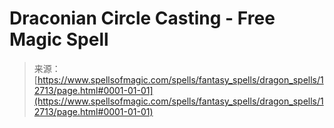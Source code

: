 <!--yml

category: 未分类

date: 2024-06-12 18:50:35

-->

# Draconian Circle Casting - Free Magic Spell

> 来源：[https://www.spellsofmagic.com/spells/fantasy_spells/dragon_spells/12713/page.html#0001-01-01](https://www.spellsofmagic.com/spells/fantasy_spells/dragon_spells/12713/page.html#0001-01-01)
